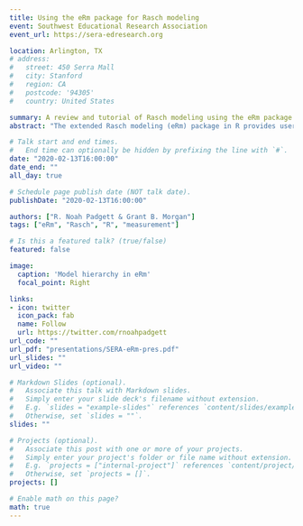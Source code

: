 ```yaml
---
title: Using the eRm package for Rasch modeling
event: Southwest Educational Research Association
event_url: https://sera-edresearch.org

location: Arlington, TX
# address:
#   street: 450 Serra Mall
#   city: Stanford
#   region: CA
#   postcode: '94305'
#   country: United States

summary: A review and tutorial of Rasch modeling using the eRm package in R.
abstract: "The extended Rasch modeling (eRm) package in R provides users with a comprehensive set of tools for Rasch modeling for scale evaluation and general modeling. We provide a brief introduction to Rasch modeling followed by a review of literature that utilizes the eRm package. Then, the key features of the eRm package for scale evaluation are reviewed.  The ease of use and the advantages of the R environment make the eRm package an appealing free option for rigorous Rasch modeling. We demonstrate the functionality with a small example using data from the Rosenberg Self-Esteem scale. Using these data we show how to 1) fit dichotomous and polytomous Rasch models, 2) obtain key figures (e.g., item characteristic curves and person-item maps) to aid model assessment , 3) assess dimensionality, and 4) obtain item fit statistics."

# Talk start and end times.
#   End time can optionally be hidden by prefixing the line with `#`.
date: "2020-02-13T16:00:00"
date_end: ""
all_day: true

# Schedule page publish date (NOT talk date).
publishDate: "2020-02-13T16:00:00"

authors: ["R. Noah Padgett & Grant B. Morgan"]
tags: ["eRm", "Rasch", "R", "measurement"]

# Is this a featured talk? (true/false)
featured: false

image:
  caption: 'Model hierarchy in eRm'
  focal_point: Right

links:
- icon: twitter
  icon_pack: fab
  name: Follow
  url: https://twitter.com/rnoahpadgett
url_code: ""
url_pdf: "presentations/SERA-eRm-pres.pdf"
url_slides: ""
url_video: ""

# Markdown Slides (optional).
#   Associate this talk with Markdown slides.
#   Simply enter your slide deck's filename without extension.
#   E.g. `slides = "example-slides"` references `content/slides/example-slides.md`.
#   Otherwise, set `slides = ""`.
slides: ""

# Projects (optional).
#   Associate this post with one or more of your projects.
#   Simply enter your project's folder or file name without extension.
#   E.g. `projects = ["internal-project"]` references `content/project/deep-learning/index.md`.
#   Otherwise, set `projects = []`.
projects: []

# Enable math on this page?
math: true
---
```


